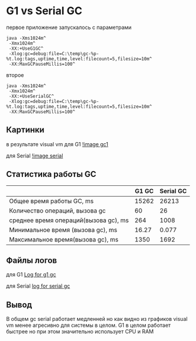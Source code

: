 # G1 vs Serial GC

первое приложение запускалось с параметрами
```
java -Xms1024m^
 -Xmx1024m^
 -XX:+UseG1GC^
 -Xlog:gc=debug:file=C:\temp\gc-%p-%t.log:tags,uptime,time,level:filecount=5,filesize=10m^
 -XX:MaxGCPauseMillis=100^
```
второе
``` 
java -Xms1024m^
 -Xmx1024m^
 -XX:+UseSerialGC^
 -Xlog:gc=debug:file=C:\temp\gc-%p-%t.log:tags,uptime,time,level:filecount=5,filesize=10m^
 -XX:MaxGCPauseMillis=100^
```

## Картинки
в результате visual vm
для G1
[!image gc1](./gc-gc1.png)

для Serial
[!image serial](./gc-serial.png)

## Статистика работы GC

|                        |  G1 GC       |  Serial GC |
|------------------------|--------------|------------|
| Общее время работы GC, ms | 15262        | 26213     |
| Количество операций, вызова gc    |  60          |      26    |
| среднее время операций(вызова gc), ms | 264      |    1008    |
| Минимальное время (вызова gc), ms  | 16.27        |     0.077  | 
| Максимальное время(вызова gc), ms | 1350         |    1692  |

## Файлы логов

для G1
[Log for g1 gc](./gc-t.logs)

для Serial
[log for serial gc](./serial-t.logs)


## Вывод
В общем gc serial работает медленней но как видно из графиков visual vm менее агресивно для системы в целом. G1 в целом работает быстрее но при этом значительно использует CPU и RAM